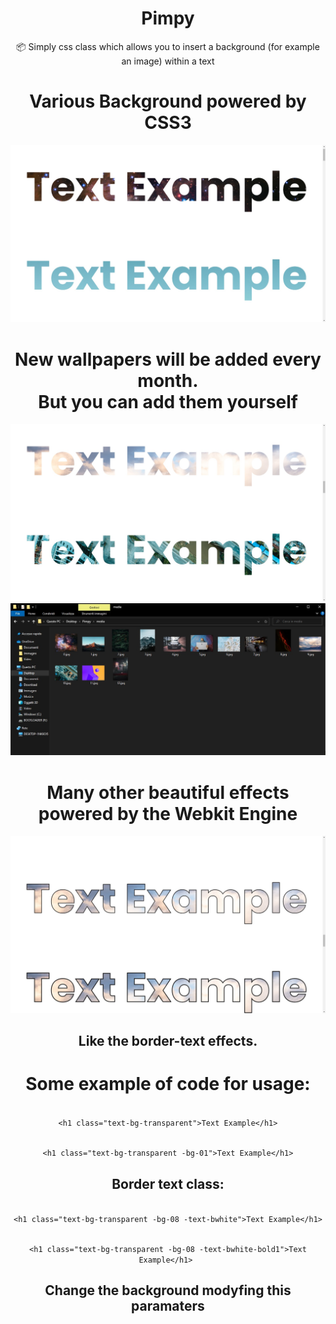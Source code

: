 <div align="center">

# Pimpy
:package: Simply css class which allows you to insert a background (for example an image) within a text
  
<h1>Various Background powered by CSS3</h1>

<img src="https://github.com/anonik9900/Pimpy/blob/main/preview1.jpg?raw=true">

<h1>New wallpapers will be added every month.<br> But you can add them yourself</h1>

<img src="https://github.com/anonik9900/Pimpy/blob/main/preview2.jpg?raw=true">
<img src="https://github.com/anonik9900/Pimpy/blob/main/preview4.jpg?raw=true">
  
<h1>Many other beautiful effects powered by the Webkit Engine</h1>
 
<img src="https://github.com/anonik9900/Pimpy/blob/main/preview3.jpg?raw=true">
<h2>Like the border-text effects.

  

<h1> Some example of code for usage:</h1>
<code>
&lt;h1 class="text-bg-transparent">Text Example&lt;/h1&gt;

&lt;h1 class="text-bg-transparent -bg-01">Text Example&lt;/h1&gt;
</code>

<h2>Border text class:</h2>
<code>
&lt;h1 class="text-bg-transparent -bg-08 -text-bwhite">Text Example&lt;/h1&gt;
  
&lt;h1 class="text-bg-transparent -bg-08 -text-bwhite-bold1">Text Example&lt;/h1&gt;
  </code>
  

 
<h2>Change the background modyfing this paramaters</h2>
<code>
  
</div>

